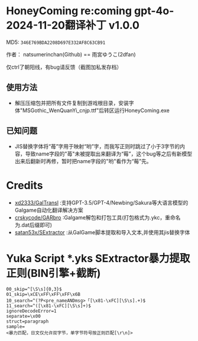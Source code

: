 # HoneyComing re:coming gpt-4o-2024-11-20翻译补丁 v1.0.0

MD5: `346E769BDA2208D697E332AF8C63CB91`

作者： natsumerinchan(Github) == 雨宮ゆうこ(2dfan)

仅ctrl了朝阳线，有bug请反馈（截图加私发存档）

## 使用方法
- 解压压缩包并把所有文件复制到游戏根目录，安装字体"MSGothic_WenQuanYi_cnjp.ttf"后转区运行HoneyComing.exe

## 已知问题
- JIS替换字体将“苺”字用于映射“哟”字，而我写正则时跳过了小于3字节的内容，导致name字段的"苺"未被提取出来翻译为“莓”，这个bug等之后有新模型出来后翻新时再修，暂时把name字段的"哟"看作为“莓”先。

# Credits

- [xd2333/GalTransl](https://github.com/xd2333/GalTransl.git) :支持GPT-3.5/GPT-4/Newbing/Sakura等大语言模型的Galgame自动化翻译解决方案
- [crskycode/GARbro](https://github.com/crskycode/GARbro) :Galgame解包和打包工具(打包格式为.ykc，重命名为.dat后缀即可)
- [satan53x/SExtractor](https://github.com/satan53x/SExtractor.git) :从GalGame脚本提取和导入文本,并使用其jis替换字体

# Yuka Script *.yks SExtractor暴力提取正则(BIN引擎+截断)
```
00_skip=^[\S\s]{0,3}$
01_skip=\xCE\xFF\xFF\xFF\x6B
10_search=^(?P<pre_nameANDmsg>「[\x81-\xFC][\S\s].+)$
11_search=^([\x81-\xFC][\S\s]+)$
ignoreDecodeError=1
separate=\x00
struct=paragraph
sample=
<暴力匹配，日文仅允许双字节，单字节符号按正则匹配[\r\n]>
```
